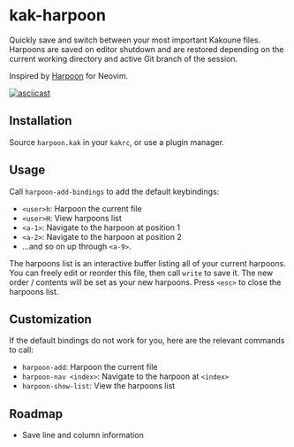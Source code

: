 # kak-harpoon

Quickly save and switch between your most important Kakoune files. Harpoons are
saved on editor shutdown and are restored depending on the current working
directory and active Git branch of the session.

Inspired by [Harpoon](https://github.com/ThePrimeagen/harpoon) for Neovim.

[![asciicast](https://asciinema.org/a/MH4yLhuW5y4ryWQRxz7VZxD4Q.svg)](https://asciinema.org/a/MH4yLhuW5y4ryWQRxz7VZxD4Q)

## Installation

Source `harpoon.kak` in your `kakrc`, or use a plugin manager.

## Usage

Call `harpoon-add-bindings` to add the default keybindings:

- `<user>h`: Harpoon the current file
- `<user>H`: View harpoons list
- `<a-1>`: Navigate to the harpoon at position 1
- `<a-2>`: Navigate to the harpoon at position 2
- ...and so on up through `<a-9>`.

The harpoons list is an interactive buffer listing all of your current
harpoons. You can freely edit or reorder this file, then call `write` to save
it. The new order / contents will be set as your new harpoons. Press `<esc>` to
close the harpoons list.

## Customization

If the default bindings do not work for you, here are the relevant commands to call:

- `harpoon-add`: Harpoon the current file
- `harpoon-nav <index>`: Navigate to the harpoon at `<index>`
- `harpoon-show-list`: View the harpoons list

## Roadmap

- Save line and column information
